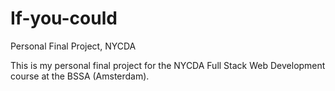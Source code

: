 # If-you-could
Personal Final Project, NYCDA

This is my personal final project for the NYCDA Full Stack Web Development course at the BSSA (Amsterdam).
